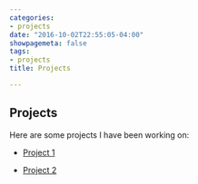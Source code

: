 ```yaml
---
categories:
- projects
date: "2016-10-02T22:55:05-04:00"
showpagemeta: false
tags:
- projects
title: Projects

---
```

## Projects 

Here are some projects I have been working on:

- [Project 1](/Project1/)

- [Project 2](/Project2/)